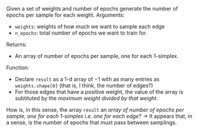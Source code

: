 Given a set of weights and number of epochs generate the number of epochs per sample for each weight.
Arguments:
- `weights`: weights of how much we want to sample each edge
- `n_epochs`: total number of epochs we want to train for.

Returns:
 - An array of number of epochs per sample, one for each 1-simplex.

Function:
- Declare `result` as a 1-d array of $-1$ with as many entries as `weights.shape[0]` (that is, I think, the number of edges?)
- For those edges that have a positive weight, the value of the array is subtituted by the *maximum weight divided by that weight*.

How is, in this sense, the array `result` an *array of number of epochs per sample, one for each 1-simplex i.e. one for each edge*? -> It appears that, in a sense, is the number of epochs that must pass between samplings.


